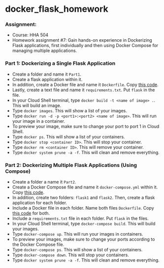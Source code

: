 # docker_flask_homework

### Assignment:
- Course: HHA 504
- Homework assignment #7: Gain hands-on experience in Dockerizing Flask applications, first individually and then using Docker Compose for managing multiple applications.

### Part 1: Dockerizing a Single Flask Application
- Create a folder and name it `Part1`.
- Create a flask application within it.
- In addition, create a Docker file and name it `Dockerfile`. Copy [this code](https://github.com/Beczheng/docker_flask_homework/blob/main/Part1/Dockerfile).
- Lastly, create a text file and name it `requirements.txt`. Put `flask` in the file.
- In your Cloud Shell terminal, type `docker build -t <name of image> .`. This will build an image.
- Type `docker images`. This will show a list of your images.
- Type `docker run -d -p <port1>:<port2> <name of image>`. This will run your image in a container. 
- To preview your image, make sure to change your port to port 1 in Cloud Shell.
- Type `docker ps`. This will show a list of your containers.
- Type `docker stop <container ID>`. This will stop your container.
- Type `docker rm <container ID>`. This will remove your container.
- Type `docker system prune -a -f`. This will clean and remove everything.

### Part 2: Dockerizing Multiple Flask Applications (Using Compose)
- Create a folder a name it `Part2`.
- Create a Docker Compose file and name it `docker-compose.yml` within it. Copy [this code](https://github.com/Beczheng/docker_flask_homework/blob/main/Part2/docker-compose.yml).
- In addition, create two folders: `flask1` and `flask2`. Then, create a flask application for each folder.
- Include a Docker file in each folder. Name both files `Dockerfile`. Copy [this code](https://github.com/Beczheng/docker_flask_homework/blob/main/Part2/flask1/Dockerfile) for both.
- Include a `requirements.txt` file in each folder. Put `flask` in the files.
- In your Cloud Shell terminal, type `docker-compose build`. This will build your images.
- Type `docker-compose up`. This will run your images in containers.
- To preview your images, make sure to change your ports according to the Docker Compose file.
- Type `docker-compose ps`. This will show a list of your containers.
- Type `docker-compose down`. This will stop your containers.
- Type `docker system prune -a -f`. This will clean and remove everything.
